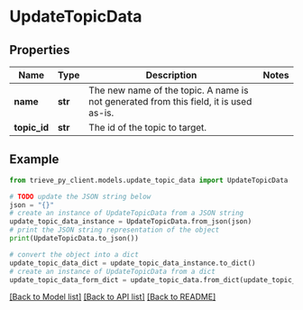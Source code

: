 # UpdateTopicData


## Properties

Name | Type | Description | Notes
------------ | ------------- | ------------- | -------------
**name** | **str** | The new name of the topic. A name is not generated from this field, it is used as-is. | 
**topic_id** | **str** | The id of the topic to target. | 

## Example

```python
from trieve_py_client.models.update_topic_data import UpdateTopicData

# TODO update the JSON string below
json = "{}"
# create an instance of UpdateTopicData from a JSON string
update_topic_data_instance = UpdateTopicData.from_json(json)
# print the JSON string representation of the object
print(UpdateTopicData.to_json())

# convert the object into a dict
update_topic_data_dict = update_topic_data_instance.to_dict()
# create an instance of UpdateTopicData from a dict
update_topic_data_form_dict = update_topic_data.from_dict(update_topic_data_dict)
```
[[Back to Model list]](../README.md#documentation-for-models) [[Back to API list]](../README.md#documentation-for-api-endpoints) [[Back to README]](../README.md)


